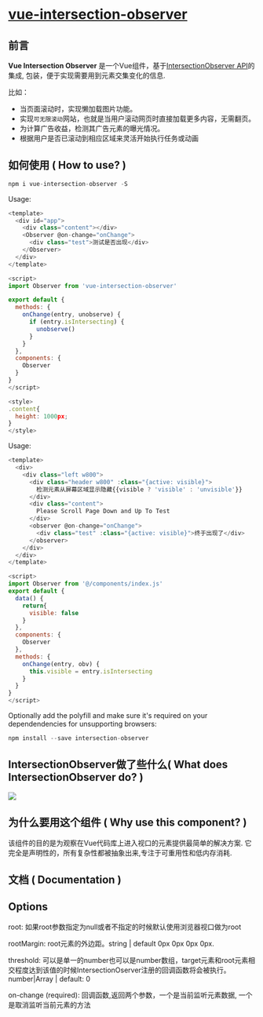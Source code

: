 # [vue-intersection-observer](https://github.com/BiYuqi/webpack-seed)

<p align="left">
</p>

## 前言
**Vue Intersection Observer** 是一个Vue组件，基于[IntersectionObserver API](https://developer.mozilla.org/zh-CN/docs/Web/API/Intersection_Observer_API)的集成, 包装，便于实现需要用到元素交集变化的信息.

比如：
* 当页面滚动时，实现懒加载图片功能。
* 实现`可无限滚动`网站，也就是当用户滚动网页时直接加载更多内容，无需翻页。
* 为计算广告收益，检测其广告元素的曝光情况。
* 根据用户是否已滚动到相应区域来灵活开始执行任务或动画

## 如何使用 ( How to use? )

```js
npm i vue-intersection-observer -S
```

Usage:
```js
<template>
  <div id="app">
    <div class="content"></div>
    <Observer @on-change="onChange">
      <div class="test">测试是否出现</div>
    </Observer>
  </div>
</template>

<script>
import Observer from 'vue-intersection-observer'

export default {
  methods: {
    onChange(entry, unobserve) {
      if (entry.isIntersecting) {
        unobserve()
      }
    }
  },
  components: {
    Observer
  }
}
</script>

<style>
.content{
  height: 1000px;
}
</style>
```

Usage:
```js
<template>
  <div>
    <div class="left w800">
      <div class="header w800" :class="{active: visible}">
        检测元素从屏幕区域显示隐藏{{visible ? 'visible' : 'unvisible'}}
      </div>
      <div class="content">
        Please Scroll Page Down and Up To Test
      </div>
      <observer @on-change="onChange">
        <div class="test" :class="{active: visible}">终于出现了</div>
      </observer>
    </div>
  </div>
</template>

<script>
import Observer from '@/components/index.js'
export default {
  data() {
    return{
      visible: false
    }
  },
  components: {
    Observer
  },
  methods: {
    onChange(entry, obv) {
      this.visible = entry.isIntersecting
    }
  }
}
</script>
```

Optionally add the polyfill and make sure it's required on your dependendencies for unsupporting browsers:

```js
npm install --save intersection-observer
```

## IntersectionObserver做了些什么( What does IntersectionObserver do? )

![](http://loadingmore-1254319003.coscd.myqcloud.com/observe.png)

## 为什么要用这个组件 ( Why use this component? )

该组件的目的是为观察在Vue代码库上进入视口的元素提供最简单的解决方案. 它完全是声明性的，所有复杂性都被抽象出来,专注于可重用性和低内存消耗.

## 文档 ( Documentation )

## Options

root: 如果root参数指定为null或者不指定的时候默认使用浏览器视口做为root

rootMargin: root元素的外边距。string | default 0px 0px 0px 0px.

threshold: 可以是单一的number也可以是number数组，target元素和root元素相交程度达到该值的时候IntersectionOserver注册的回调函数将会被执行。number|Array<number> | default: 0

on-change (required): 回调函数,返回两个参数，一个是当前监听元素数据<IntersectionObserverEntry>, 一个是取消监听当前元素的方法<unobserve>